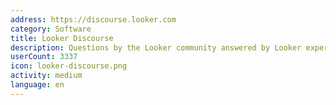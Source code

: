 ```yaml
---
address: https://discourse.looker.com
category: Software
title: Looker Discourse
description: Questions by the Looker community answered by Looker experts
userCount: 3337
icon: looker-discourse.png
activity: medium
language: en
---
```

